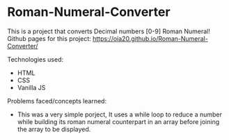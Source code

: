 # Roman-Numeral-Converter
This is a project that converts Decimal numbers [0-9] Roman Numeral!
Github pages for this project: https://oia20.github.io/Roman-Numeral-Converter/

Technologies used:
- HTML
- CSS
- Vanilla JS

  
Problems faced/concepts learned:
- This was a very simple porject, It uses a while loop to reduce a number while building its roman numeral counterpart in an array before joining the array to be displayed.
